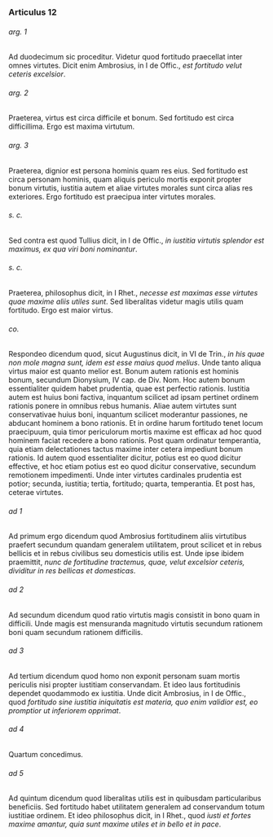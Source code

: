 ### Articulus 12

###### arg. 1
Ad duodecimum sic proceditur. Videtur quod fortitudo praecellat inter omnes virtutes. Dicit enim Ambrosius, in I de Offic., *est fortitudo velut ceteris excelsior*.

###### arg. 2
Praeterea, virtus est circa difficile et bonum. Sed fortitudo est circa difficillima. Ergo est maxima virtutum.

###### arg. 3
Praeterea, dignior est persona hominis quam res eius. Sed fortitudo est circa personam hominis, quam aliquis periculo mortis exponit propter bonum virtutis, iustitia autem et aliae virtutes morales sunt circa alias res exteriores. Ergo fortitudo est praecipua inter virtutes morales.

###### s. c.
Sed contra est quod Tullius dicit, in I de Offic., *in iustitia virtutis splendor est maximus, ex qua viri boni nominantur*.

###### s. c.
Praeterea, philosophus dicit, in I Rhet., *necesse est maximas esse virtutes quae maxime aliis utiles sunt*. Sed liberalitas videtur magis utilis quam fortitudo. Ergo est maior virtus.

###### co.
Respondeo dicendum quod, sicut Augustinus dicit, in VI de Trin., *in his quae non mole magna sunt, idem est esse maius quod melius*. Unde tanto aliqua virtus maior est quanto melior est. Bonum autem rationis est hominis bonum, secundum Dionysium, IV cap. de Div. Nom. Hoc autem bonum essentialiter quidem habet prudentia, quae est perfectio rationis. Iustitia autem est huius boni factiva, inquantum scilicet ad ipsam pertinet ordinem rationis ponere in omnibus rebus humanis. Aliae autem virtutes sunt conservativae huius boni, inquantum scilicet moderantur passiones, ne abducant hominem a bono rationis. Et in ordine harum fortitudo tenet locum praecipuum, quia timor periculorum mortis maxime est efficax ad hoc quod hominem faciat recedere a bono rationis. Post quam ordinatur temperantia, quia etiam delectationes tactus maxime inter cetera impediunt bonum rationis. Id autem quod essentialiter dicitur, potius est eo quod dicitur effective, et hoc etiam potius est eo quod dicitur conservative, secundum remotionem impedimenti. Unde inter virtutes cardinales prudentia est potior; secunda, iustitia; tertia, fortitudo; quarta, temperantia. Et post has, ceterae virtutes.

###### ad 1
Ad primum ergo dicendum quod Ambrosius fortitudinem aliis virtutibus praefert secundum quandam generalem utilitatem, prout scilicet et in rebus bellicis et in rebus civilibus seu domesticis utilis est. Unde ipse ibidem praemittit, *nunc de fortitudine tractemus, quae, velut excelsior ceteris, dividitur in res bellicas et domesticas*.

###### ad 2
Ad secundum dicendum quod ratio virtutis magis consistit in bono quam in difficili. Unde magis est mensuranda magnitudo virtutis secundum rationem boni quam secundum rationem difficilis.

###### ad 3
Ad tertium dicendum quod homo non exponit personam suam mortis periculis nisi propter iustitiam conservandam. Et ideo laus fortitudinis dependet quodammodo ex iustitia. Unde dicit Ambrosius, in I de Offic., quod *fortitudo sine iustitia iniquitatis est materia, quo enim validior est, eo promptior ut inferiorem opprimat*.

###### ad 4
Quartum concedimus.

###### ad 5
Ad quintum dicendum quod liberalitas utilis est in quibusdam particularibus beneficiis. Sed fortitudo habet utilitatem generalem ad conservandum totum iustitiae ordinem. Et ideo philosophus dicit, in I Rhet., quod *iusti et fortes maxime amantur, quia sunt maxime utiles et in bello et in pace*.

